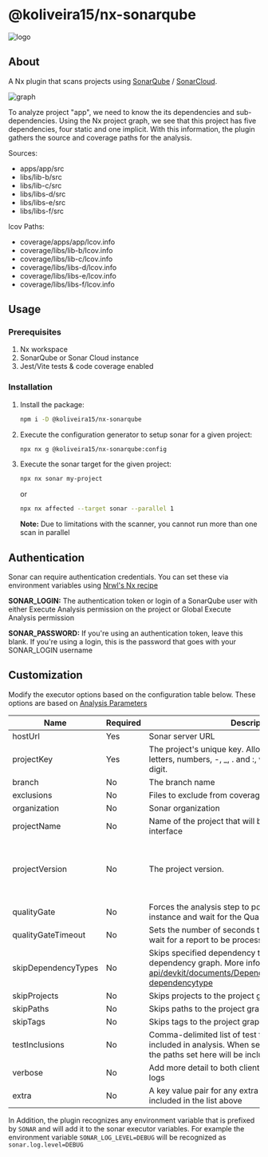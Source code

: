 # @koliveira15/nx-sonarqube

![logo](https://i.ibb.co/R0bzqtP/nx-sonarqube.png)

## About

A Nx plugin that scans projects using [SonarQube](https://www.sonarqube.org)
/ [SonarCloud](https://sonarcloud.io).

![graph](https://i.ibb.co/whmZkm2/graph.png)

To analyze project "app", we need to know the its dependencies and sub-dependencies. Using the Nx project graph,
we see that this project has five dependencies, four static and one implicit. With this information,
the plugin gathers the source and coverage paths for the analysis.

Sources:

- apps/app/src
- libs/lib-b/src
- libs/lib-c/src
- libs/libs-d/src
- libs/libs-e/src
- libs/libs-f/src

lcov Paths:

- coverage/apps/app/lcov.info
- coverage/libs/lib-b/lcov.info
- coverage/libs/lib-c/lcov.info
- coverage/libs/libs-d/lcov.info
- coverage/libs/libs-e/lcov.info
- coverage/libs/libs-f/lcov.info

## Usage

### Prerequisites

1. Nx workspace
2. SonarQube or Sonar Cloud instance
3. Jest/Vite tests & code coverage enabled

### Installation

1. Install the package:
   ```bash
   npm i -D @koliveira15/nx-sonarqube
   ```
2. Execute the configuration generator to setup sonar for a given project:
   ```bash
   npx nx g @koliveira15/nx-sonarqube:config
   ```
3. Execute the sonar target for the given project:
   ```bash
   npx nx sonar my-project
   ```
   or
   ```bash
   npx nx affected --target sonar --parallel 1
   ```
   **Note:** Due to limitations with the scanner, you cannot run more than one scan in parallel

## Authentication

Sonar can require authentication credentials. You can set these via environment variables using [Nrwl's Nx recipe](https://nx.dev/recipes/environment-variables/define-environment-variables)

**SONAR_LOGIN:** The authentication token or login of a SonarQube user with either Execute Analysis permission on the project or Global Execute Analysis permission

**SONAR_PASSWORD:** If you're using an authentication token, leave this blank. If you're using a login, this is the password that goes with your SONAR_LOGIN username

## Customization

Modify the executor options based on the configuration table below. These options are based on [Analysis Parameters](https://docs.sonarqube.org/latest/analysis/analysis-parameters/)

| Name                | Required | Description                                                                                                                                                    | Default                                                                                               |
| ------------------- | -------- | -------------------------------------------------------------------------------------------------------------------------------------------------------------- | ----------------------------------------------------------------------------------------------------- |
| hostUrl             | Yes      | Sonar server URL                                                                                                                                               | http://localhost:9000                                                                                 |
| projectKey          | Yes      | The project's unique key. Allowed characters are: letters, numbers, -, \_, . and :, with at least one non-digit.                                               |                                                                                                       |
| branch              | No       | The branch name                                                                                                                                                |                                                                                                       |
| exclusions          | No       | Files to exclude from coverage                                                                                                                                 |                                                                                                       |
| organization        | No       | Sonar organization                                                                                                                                             |                                                                                                       |
| projectName         | No       | Name of the project that will be displayed on the web interface                                                                                                |                                                                                                       |
| projectVersion      | No       | The project version.                                                                                                                                           | this will default to the package.json version of the app/lib, otherwise it will take the root version |
| qualityGate         | No       | Forces the analysis step to poll the SonarQube instance and wait for the Quality Gate status                                                                   | true                                                                                                  |
| qualityGateTimeout  | No       | Sets the number of seconds that the scanner should wait for a report to be processed                                                                           | 300                                                                                                   |
| skipDependencyTypes | No       | Skips specified dependency types from the dependency graph. More info: https://nx.dev/nx-api/devkit/documents/DependencyType#enumeration-dependencytype        |                                                                                                       |
| skipProjects        | No       | Skips projects to the project graph analysis                                                                                                                   |                                                                                                       |
| skipPaths           | No       | Skips paths to the project graph analysis                                                                                                                      |                                                                                                       |
| skipTags            | No       | Skips tags to the project graph analysis                                                                                                                       |                                                                                                       |
| testInclusions      | No       | Comma-delimited list of test file path patterns to be included in analysis. When set, only test files matching the paths set here will be included in analysis | \*_/_.spec.ts                                                                                         |
| verbose             | No       | Add more detail to both client and server-side analysis logs                                                                                                   | false                                                                                                 |
| extra               | No       | A key value pair for any extra sonar variable that is not included in the list above                                                                           |                                                                                                       |

In Addition, the plugin recognizes any environment variable that is prefixed by `SONAR` and will add it to the sonar executor variables. For example the environment variable `SONAR_LOG_LEVEL=DEBUG` will be recognized as `sonar.log.level=DEBUG`

